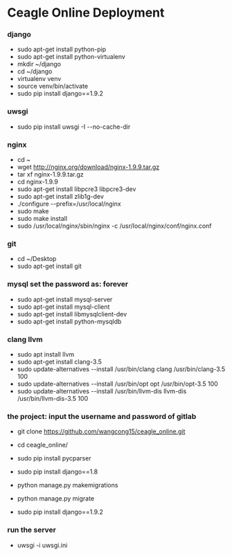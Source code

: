 # Ceagle Online Deployment
### django
* sudo apt-get install python-pip
* sudo apt-get install python-virtualenv
* mkdir ~/django
* cd ~/django
* virtualenv venv
* source venv/bin/activate
* sudo pip install django==1.9.2

### uwsgi
* sudo pip install uwsgi -I --no-cache-dir

### nginx
* cd ~
* wget http://nginx.org/download/nginx-1.9.9.tar.gz
* tar xf nginx-1.9.9.tar.gz
* cd nginx-1.9.9
* sudo apt-get install libpcre3 libpcre3-dev
* sudo apt-get install zlib1g-dev
* ./configure --prefix=/usr/local/nginx
* sudo make
* sudo make install
* sudo /usr/local/nginx/sbin/nginx -c /usr/local/nginx/conf/nginx.conf

### git
* cd ~/Desktop
* sudo apt-get install git

### mysql set the password as: forever
* sudo apt-get install mysql-server
* sudo apt-get install mysql-client
* sudo apt-get install libmysqlclient-dev
* sudo apt-get install python-mysqldb

### clang llvm
* sudo apt install llvm
* sudo apt-get install clang-3.5
* sudo update-alternatives --install /usr/bin/clang clang /usr/bin/clang-3.5 100
* sudo update-alternatives --install /usr/bin/opt opt /usr/bin/opt-3.5 100
* sudo update-alternatives --install /usr/bin/llvm-dis llvm-dis /usr/bin/llvm-dis-3.5 100

### the project: input the username and password of gitlab
* git clone https://github.com/wangcong15/ceagle_online.git

* cd ceagle_online/
* sudo pip install pycparser
* sudo pip install django==1.8
* python manage.py makemigrations
* python manage.py migrate
* sudo pip install django==1.9.2

### run the server
* uwsgi -i uwsgi.ini

